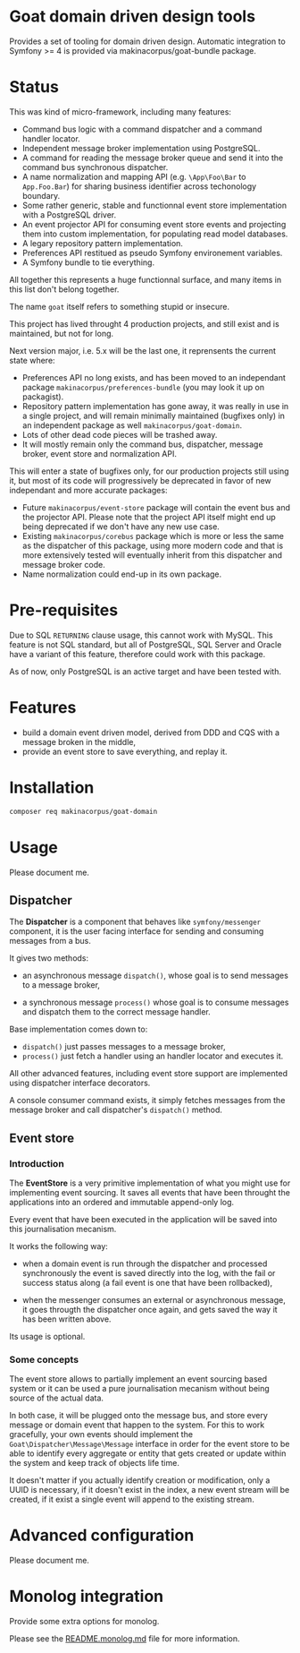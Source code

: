 # Goat domain driven design tools

Provides a set of tooling for domain driven design. Automatic integration to
Symfony >= 4 is provided via makinacorpus/goat-bundle package.

# Status

This was kind of micro-framework, including many features:

 - Command bus logic with a command dispatcher and a command handler locator.
 - Independent message broker implementation using PostgreSQL.
 - A command for reading the message broker queue and send it into the
   command bus synchronous dispatcher.
 - A name normalization and mapping API (e.g. `\App\Foo\Bar` to `App.Foo.Bar`)
   for sharing business identifier across techonology boundary.
 - Some rather generic, stable and functionnal event store implementation with
   a PostgreSQL driver.
 - An event projector API for consuming event store events and projecting them
   into custom implementation, for populating read model databases.
 - A legary repository pattern implementation.
 - Preferences API restitued as pseudo Symfony environement variables.
 - A Symfony bundle to tie everything.

All together this represents a huge functionnal surface, and many items in this
list don't belong together.

The name `goat` itself refers to something stupid or insecure.

This project has lived throught 4 production projects, and still exist and is
maintained, but not for long.

Next version major, i.e. 5.x will be the last one, it reprensents the current
state where:

 - Preferences API no long exists, and has been moved to an independant package
   `makinacorpus/preferences-bundle` (you may look it up on packagist).
 - Repository pattern implementation has gone away, it was really in use in a
   single project, and will remain minimally maintained (bugfixes only) in an
   independent package as well `makinacorpus/goat-domain`.
 - Lots of other dead code pieces will be trashed away.
 - It will mostly remain only the command bus, dispatcher, message broker,
   event store and normalization API.

This will enter a state of bugfixes only, for our production projects still
using it, but most of its code will progressively be deprecated in favor of new
independant and more accurate packages:

 - Future `makinacorpus/event-store` package will contain the event bus and
   the projector API. Please note that the project API itself might end up being
   deprecated if we don't have any new use case.
 - Existing `makinacorpus/corebus` package which is more or less the same as the
   dispatcher of this package, using more modern code and that is more
   extensively tested will eventually inherit from this dispatcher and message
   broker code.
 - Name normalization could end-up in its own package.

# Pre-requisites

Due to SQL `RETURNING` clause usage, this cannot work with MySQL. This feature
is not SQL standard, but all of PostgreSQL, SQL Server and Oracle have a variant
of this feature, therefore could work with this package.

As of now, only PostgreSQL is an active target and have been tested with.

# Features

 - build a domain event driven model, derived from DDD and CQS with a
   message broken in the middle,
 - provide an event store to save everything, and replay it.

# Installation

```sh
composer req makinacorpus/goat-domain
```

# Usage

Please document me.

## Dispatcher

The **Dispatcher** is a component that behaves like `symfony/messenger`
component, it is the user facing interface for sending and consuming
messages from a bus.

It gives two methods:

 - an asynchronous message `dispatch()`, whose goal is to send messages to
   a message broker,

 - a synchronous message `process()` whose goal is to consume messages and
   dispatch them to the correct message handler.

Base implementation comes down to:

 - `dispatch()` just passes messages to a message broker,
 - `process()` just fetch a handler using an handler locator and executes it.

All other advanced features, including event store support are implemented
using dispatcher interface decorators.

A console consumer command exists, it simply fetches messages from the message
broker and call dispatcher's `dispatch()` method.

## Event store

### Introduction

The **EventStore** is a very primitive implementation of what you might use for
implementing event sourcing. It saves all events that have been throught the
applications into an ordered and immutable append-only log.

Every event that have been executed in the application will be saved into this
journalisation mecanism.

It works the following way:

 * when a domain event is run through the dispatcher and processed synchronously
   the event is saved directly into the log, with the fail or success status
   along (a fail event is one that have been rollbacked),

 * when the messenger consumes an external or asynchronous message, it goes
   througth the dispatcher once again, and gets saved the way it has been
   written above.

Its usage is optional.

### Some concepts

The event store allows to partially implement an event sourcing based system
or it can be used a pure journalisation mecanism without being source of the
actual data.

In both case, it will be plugged onto the message bus, and store every message
or domain event that happen to the system. For this to work gracefully, your
own events should implement the `Goat\Dispatcher\Message\Message` interface in
order for the event store to be able to identify every aggregate or entity that
gets created or update within the system and keep track of objects life time.

It doesn't matter if you actually identify creation or modification, only a
UUID is necessary, if it doesn't exist in the index, a new event stream will
be created, if it exist a single event will append to the existing stream.

# Advanced configuration

Please document me.

# Monolog integration

Provide some extra options for monolog.

Please see the [README.monolog.md](./README.monolog.md) file for more information.
